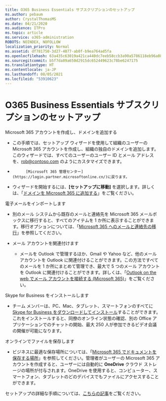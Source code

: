 ```yaml
---
title: O365 Business Essentials サブスクリプションのセットアップ
ms.author: pebaum
author: CrystalThomasMS
ms.date: 04/21/2020
ms.audience: ITPro
ms.topic: article
ms.service: o365-administration
ROBOTS: NOINDEX, NOFOLLOW
localization_priority: Normal
ms.assetid: df781750-3d27-4077-ab0f-b9ea764ad5fa
ms.openlocfilehash: 63a435c63019a421ca440dc7eeb58ccb3a90a5786118eb96a081f60a10e7d0b8
ms.sourcegitcommit: b5f7da89a650d2915dc652449623c78be6247175
ms.translationtype: HT
ms.contentlocale: ja-JP
ms.lasthandoff: 08/05/2021
ms.locfileid: "53910623"
---
```

# <a name="setting-up-your-o365-business-essentials-subscription"></a>O365 Business Essentials サブスクリプションのセットアップ

Microsoft 365 アカウントを作成し、ドメインを追加する
  
- この手順では、セットアップ ウィザードを使用して組織のユーザーの Microsoft 365 アカウントを作成し、組織の独自のドメインを追加します。このウィザードでは、すべてのユーザーのユーザー ID とメール アドレスを、[rob@contoso.com](mailto:rob@contoso.com) のようにカスタマイズできます。
    
- 
            [Microsoft 365 管理センター](https://login.partner.microsoftonline.cn/)に戻ります。
    
- ウィザードを開始するには、**[セットアップに移動]** を選択します。詳しくは、「[ドメインを Microsoft 365 に追加する](https://docs.microsoft.com/microsoft-365/admin/setup/add-domain)」をご覧ください。
    
電子メールをインポートします
  
- 別のメール システムから既存のメールと連絡先を Microsoft 365 メールボックスに移行すると、すべてのアイテムを 1 か所に表示することができます。移行オプションについては、「[Microsoft 365 へのメールと連絡先の移行](https://docs.microsoft.com/microsoft-365/admin/setup/migrate-email-and-contacts-admin)」を参照してください。
    
- メール アカウントを関連付けます
    
  - メールを Outlook で管理するほか、Gmail や Yahoo など、他のメール アカウントを Outlook に関連付けることができます。この方法ですべてのメールを 1 か所にまとめて管理でき、最大で 5 つのメール アカウントを Outlook に関連付けることができます。詳しくは、「[Outlook on the web でメール アカウントを接続する (Microsoft 365)](https://support.office.com/Article/Connect-email-accounts-in-Outlook-on-the-web-Office-365-d7012ff0-924f-4f78-8aca-c3912d886c4d)」をご覧ください。 
    
Skype for Business をインストールします
  
- チーム メンバーは、PC、Mac、タブレット、スマートフォンのすべてに [Skype for Business をダウンロードしてインストール](https://support.office.com/Article/download-and-install-Skype-for-Business-8a0d4da8-9d58-44f9-9759-5c8f340cb3fb)することができます。これをインストールすると、同僚のオンライン状態の確認、別の Office アプリケーションでのチャットの開始、最大 250 人が参加できるビデオ会議の開催が可能になります。 
    
オンラインでファイルを保存します
  
- ビジネスに最適な保存場所については、「[Microsoft 365 でドキュメントを保存する場所](https://support.office.com/article/c7c20284-bc94-47f4-9728-d28e9daf0790.aspx)」を参照してください。管理者がユーザーの Microsoft 365 アカウントを作成すると、ユーザーには自動的に **OneDrive** クラウド ストレージの場所が付与されます。OneDrive を使用すると、コンピューター、スマートフォン、タブレットのどのデバイスでもファイルにアクセスすることができます。 
    
セットアップの詳細な手順については、[こちらの記事](https://docs.microsoft.com/microsoft-365/admin/setup/setup)をご覧ください。
  

